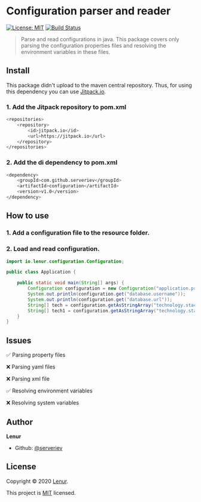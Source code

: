 # Configuration parser and reader
[![License: MIT](https://img.shields.io/badge/License-MIT-yellow.svg)](MIT)
[![Build Status](https://travis-ci.com/serveriev/configuration.svg?branch=master)](https://travis-ci.com/serveriev/configuration)

> Parse and read configurations in java. This package covers only parsing the configuration properties files 
> and resolving the environment variables in these files.

## Install

This package didn't upload to the maven central repository. Thus, for using this dependency you can use [Jitpack.io](https://jitpack.io/).

### 1. Add the Jitpack repository to pom.xml

```sh
<repositories>
    <repository>
        <id>jitpack.io</id>
        <url>https://jitpack.io</url>
    </repository>
</repositories>
```

### 2. Add the di dependency to pom.xml

```sh
<dependency>
    <groupId>com.github.serveriev</groupId>
    <artifactId>configuration</artifactId>
    <version>v1.0</version>
</dependency>
```

## How to use

### 1. Add a configuration file to the resource folder.

### 2. Load and read configuration. 

```java
import io.lenur.configuration.Configuration;

public class Application {

    public static void main(String[] args) {
        Configuration configuration = new Configuration("application.properties");
        System.out.println(configuration.get("database.username"));
        System.out.println(configuration.get("database.url"));
        String[] tech = configuration.getAsStringArray("technology.stack");//returns an array splitted by regex. default delimiter is | 
        String[] tech1 = configuration.getAsStringArray("technology.stack.regex", ",");//pass own delimiter
    }
}
```

## Issues

✅ Parsing property files

❌ Parsing yaml files

❌ Parsing xml file

✅ Resolving environment variables

❌ Resolving system variables


## Author

**Lenur**

* Github: [@serveriev](https://github.com/serveriev)

## License

Copyright © 2020 [Lenur](https://github.com/serveriev).

This project is [MIT](MIT) licensed.